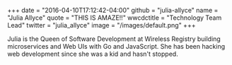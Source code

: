 +++
date = "2016-04-10T17:12:42-04:00"
github = "julia-allyce"
name = "Julia Allyce"
quote = "THIS IS AMAZE!!"
wwcdctitle = "Technology Team Lead"
twitter = "julia_allyce"
image = "/images/default.png"
+++

Julia is the Queen of Software Development at Wireless Registry building microservices and Web UIs with Go and JavaScript. She has been hacking web development since she was a kid and hasn't stopped.